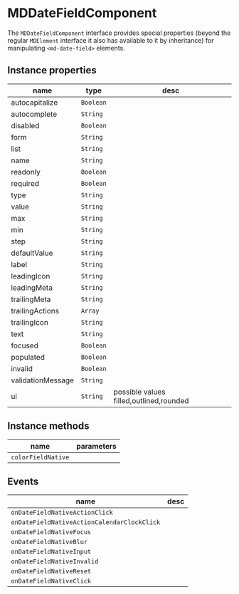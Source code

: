 # MDDateFieldComponent
The `MDDateFieldComponent` interface provides special properties (beyond the regular `MDElement` interface it also has available to it by inheritance) for manipulating `<md-date-field>` elements.

## Instance properties

name|type|desc
---|---|---
autocapitalize|`Boolean`|
autocomplete|`String`|
disabled|`Boolean`|
form|`String`|
list|`String`|
name|`String`|
readonly|`Boolean`|
required|`Boolean`|
type|`String`|
value|`String`|
max|`String`|
min|`String`|
step|`String`|
defaultValue|`String`|
label|`String`|
leadingIcon|`String`|
leadingMeta|`String`|
trailingMeta|`String`|
trailingActions|`Array`|
trailingIcon|`String`|
text|`String`|
focused|`Boolean`|
populated|`Boolean`|
invalid|`Boolean`|
validationMessage|`String`|
ui|`String`|possible values filled,outlined,rounded

## Instance methods

name|parameters
---|---
`colorFieldNative`|

## Events

name|desc
---|---
`onDateFieldNativeActionClick`|
`onDateFieldNativeActionCalendarClockClick`|
`onDateFieldNativeFocus`|
`onDateFieldNativeBlur`|
`onDateFieldNativeInput`|
`onDateFieldNativeInvalid`|
`onDateFieldNativeReset`|
`onDateFieldNativeClick`|
